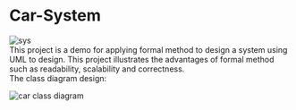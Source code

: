# Car-System  
![sys](https://github.com/user-attachments/assets/0b9df0db-ce16-4013-a86b-74e496361382)  
This project is a demo for applying formal method to design a system using UML to design. This project illustrates the advantages of formal method such as readability, scalability and correctness.  
The class diagram design:  

![car class diagram](https://github.com/user-attachments/assets/49ef7f6e-d87f-435b-9b97-6f894b5b7500)  
